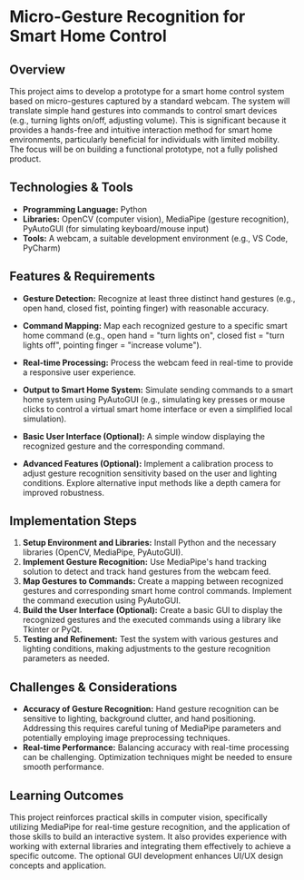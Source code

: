 # Micro-Gesture Recognition for Smart Home Control

## Overview

This project aims to develop a prototype for a smart home control system based on micro-gestures captured by a standard webcam. The system will translate simple hand gestures into commands to control smart devices (e.g., turning lights on/off, adjusting volume). This is significant because it provides a hands-free and intuitive interaction method for smart home environments, particularly beneficial for individuals with limited mobility.  The focus will be on building a functional prototype, not a fully polished product.

## Technologies & Tools

* **Programming Language:** Python
* **Libraries:** OpenCV (computer vision), MediaPipe (gesture recognition),  PyAutoGUI (for simulating keyboard/mouse input)
* **Tools:**  A webcam, a suitable development environment (e.g., VS Code, PyCharm)


## Features & Requirements

- **Gesture Detection:**  Recognize at least three distinct hand gestures (e.g., open hand, closed fist, pointing finger) with reasonable accuracy.
- **Command Mapping:** Map each recognized gesture to a specific smart home command (e.g., open hand = "turn lights on", closed fist = "turn lights off", pointing finger = "increase volume").
- **Real-time Processing:** Process the webcam feed in real-time to provide a responsive user experience.
- **Output to Smart Home System:** Simulate sending commands to a smart home system using PyAutoGUI (e.g., simulating key presses or mouse clicks to control a virtual smart home interface or even a simplified local simulation).
- **Basic User Interface (Optional):** A simple window displaying the recognized gesture and the corresponding command.

- **Advanced Features (Optional):**  Implement a calibration process to adjust gesture recognition sensitivity based on the user and lighting conditions.  Explore alternative input methods like a depth camera for improved robustness.


## Implementation Steps

1. **Setup Environment and Libraries:** Install Python and the necessary libraries (OpenCV, MediaPipe, PyAutoGUI).
2. **Implement Gesture Recognition:** Use MediaPipe's hand tracking solution to detect and track hand gestures from the webcam feed.
3. **Map Gestures to Commands:** Create a mapping between recognized gestures and corresponding smart home control commands.  Implement the command execution using PyAutoGUI.
4. **Build the User Interface (Optional):** Create a basic GUI to display the recognized gestures and the executed commands using a library like Tkinter or PyQt.
5. **Testing and Refinement:** Test the system with various gestures and lighting conditions, making adjustments to the gesture recognition parameters as needed.


## Challenges & Considerations

- **Accuracy of Gesture Recognition:**  Hand gesture recognition can be sensitive to lighting, background clutter, and hand positioning. Addressing this requires careful tuning of MediaPipe parameters and potentially employing image preprocessing techniques.
- **Real-time Performance:**  Balancing accuracy with real-time processing can be challenging.  Optimization techniques might be needed to ensure smooth performance.


## Learning Outcomes

This project reinforces practical skills in computer vision, specifically utilizing MediaPipe for real-time gesture recognition, and the application of those skills to build an interactive system.  It also provides experience with working with external libraries and integrating them effectively to achieve a specific outcome.  The optional GUI development enhances UI/UX design concepts and application.

